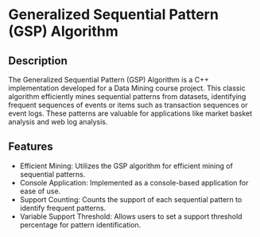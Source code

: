 # Generalized Sequential Pattern (GSP) Algorithm
## Description
The Generalized Sequential Pattern (GSP) Algorithm is a C++ implementation developed for a Data Mining course project. This classic algorithm efficiently mines sequential patterns from datasets, identifying frequent sequences of events or items such as transaction sequences or event logs. These patterns are valuable for applications like market basket analysis and web log analysis.

## Features
* Efficient Mining: Utilizes the GSP algorithm for efficient mining of sequential patterns.
* Console Application: Implemented as a console-based application for ease of use.
* Support Counting: Counts the support of each sequential pattern to identify frequent patterns.
* Variable Support Threshold: Allows users to set a support threshold percentage for pattern identification.
